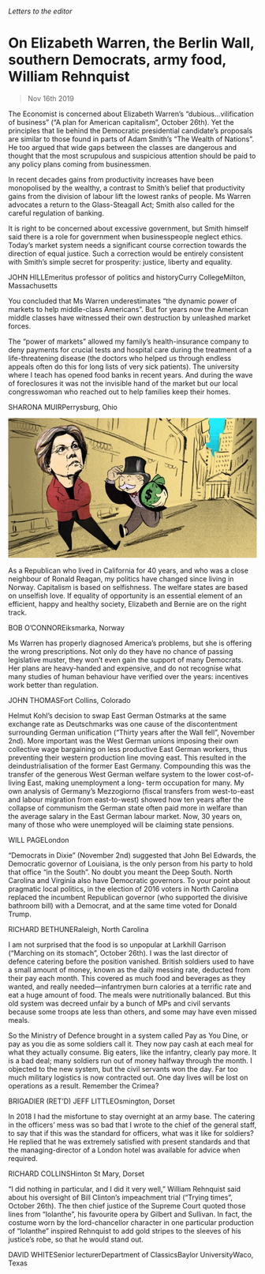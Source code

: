 ###### Letters to the editor

# On Elizabeth Warren, the Berlin Wall, southern Democrats, army food, William Rehnquist 

> Nov 16th 2019 

The Economist is concerned about Elizabeth Warren’s “dubious…vilification of business” (“A plan for American capitalism”, October 26th). Yet the principles that lie behind the Democratic presidential candidate’s proposals are similar to those found in parts of Adam Smith’s “The Wealth of Nations”. He too argued that wide gaps between the classes are dangerous and thought that the most scrupulous and suspicious attention should be paid to any policy plans coming from businessmen. 

In recent decades gains from productivity increases have been monopolised by the wealthy, a contrast to Smith’s belief that productivity gains from the division of labour lift the lowest ranks of people. Ms Warren advocates a return to the Glass-Steagall Act; Smith also called for the careful regulation of banking. 

It is right to be concerned about excessive government, but Smith himself said there is a role for government when businesspeople neglect ethics. Today’s market system needs a significant course correction towards the direction of equal justice. Such a correction would be entirely consistent with Smith’s simple secret for prosperity: justice, liberty and equality. 

JOHN HILLEmeritus professor of politics and historyCurry CollegeMilton, Massachusetts 

You concluded that Ms Warren underestimates “the dynamic power of markets to help middle-class Americans”. But for years now the American middle classes have witnessed their own destruction by unleashed market forces. 

The “power of markets” allowed my family’s health-insurance company to deny payments for crucial tests and hospital care during the treatment of a life-threatening disease (the doctors who helped us through endless appeals often do this for long lists of very sick patients). The university where I teach has opened food banks in recent years. And during the wave of foreclosures it was not the invisible hand of the market but our local congresswoman who reached out to help families keep their homes. 

SHARONA MUIRPerrysburg, Ohio 

![image](images/20191026_fbd001.jpg) 

As a Republican who lived in California for 40 years, and who was a close neighbour of Ronald Reagan, my politics have changed since living in Norway. Capitalism is based on selfishness. The welfare states are based on unselfish love. If equality of opportunity is an essential element of an efficient, happy and healthy society, Elizabeth and Bernie are on the right track. 

BOB O’CONNOREiksmarka, Norway 

Ms Warren has properly diagnosed America’s problems, but she is offering the wrong prescriptions. Not only do they have no chance of passing legislative muster, they won’t even gain the support of many Democrats. Her plans are heavy-handed and expensive, and do not recognise what many studies of human behaviour have verified over the years: incentives work better than regulation. 

JOHN THOMASFort Collins, Colorado 

Helmut Kohl’s decision to swap East German Ostmarks at the same exchange rate as Deutschmarks was one cause of the discontentment surrounding German unification (“Thirty years after the Wall fell”, November 2nd). More important was the West German unions imposing their own collective wage bargaining on less productive East German workers, thus preventing their western production line moving east. This resulted in the deindustrialisation of the former East Germany. Compounding this was the transfer of the generous West German welfare system to the lower cost-of-living East, making unemployment a long- term occupation for many. My own analysis of Germany’s Mezzogiorno (fiscal transfers from west-to-east and labour migration from east-to-west) showed how ten years after the collapse of communism the German state often paid more in welfare than the average salary in the East German labour market. Now, 30 years on, many of those who were unemployed will be claiming state pensions. 

WILL PAGELondon 

“Democrats in Dixie” (November 2nd) suggested that John Bel Edwards, the Democratic governor of Louisiana, is the only person from his party to hold that office “in the South”. No doubt you meant the Deep South. North Carolina and Virginia also have Democratic governors. To your point about pragmatic local politics, in the election of 2016 voters in North Carolina replaced the incumbent Republican governor (who supported the divisive bathroom bill) with a Democrat, and at the same time voted for Donald Trump. 

RICHARD BETHUNERaleigh, North Carolina 

I am not surprised that the food is so unpopular at Larkhill Garrison (“Marching on its stomach”, October 26th). I was the last director of defence catering before the position vanished. British soldiers used to have a small amount of money, known as the daily messing rate, deducted from their pay each month. This covered as much food and beverages as they wanted, and really needed—infantrymen burn calories at a terrific rate and eat a huge amount of food. The meals were nutritionally balanced. But this old system was decreed unfair by a bunch of MPs and civil servants because some troops ate less than others, and some may have even missed meals. 

So the Ministry of Defence brought in a system called Pay as You Dine, or pay as you die as some soldiers call it. They now pay cash at each meal for what they actually consume. Big eaters, like the infantry, clearly pay more. It is a bad deal; many soldiers run out of money halfway through the month. I objected to the new system, but the civil servants won the day. Far too much military logistics is now contracted out. One day lives will be lost on operations as a result. Remember the Crimea? 

BRIGADIER (RET’D) JEFF LITTLEOsmington, Dorset 

In 2018 I had the misfortune to stay overnight at an army base. The catering in the officers’ mess was so bad that I wrote to the chief of the general staff, to say that if this was the standard for officers, what was it like for soldiers? He replied that he was extremely satisfied with present standards and that the managing-director of a London hotel was available for advice when required. 

RICHARD COLLINSHinton St Mary, Dorset 

“I did nothing in particular, and I did it very well,” William Rehnquist said about his oversight of Bill Clinton’s impeachment trial (“Trying times”, October 26th). The then chief justice of the Supreme Court quoted those lines from “Iolanthe”, his favourite opera by Gilbert and Sullivan. In fact, the costume worn by the lord-chancellor character in one particular production of “Iolanthe” inspired Rehnquist to add gold stripes to the sleeves of his justice’s robe, so that he would stand out. 

DAVID WHITESenior lecturerDepartment of ClassicsBaylor UniversityWaco, Texas 

